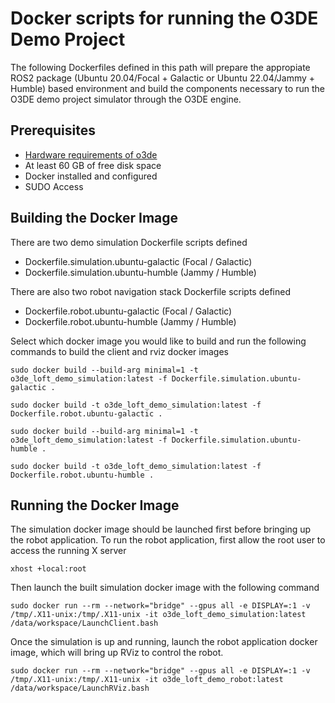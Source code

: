 # Docker scripts for running the O3DE Demo Project

The following Dockerfiles defined in this path will prepare the appropiate
ROS2 package (Ubuntu 20.04/Focal + Galactic or Ubuntu 22.04/Jammy + Humble)
based environment and build the components necessary to run the O3DE demo
project simulator through the O3DE engine.

## Prerequisites

* [Hardware requirements of o3de](https://www.o3de.org/docs/welcome-guide/requirements/)
* At least 60 GB of free disk space
* Docker installed and configured
* SUDO Access

## Building the Docker Image

There are two demo simulation Dockerfile scripts defined

* Dockerfile.simulation.ubuntu-galactic (Focal / Galactic)
* Dockerfile.simulation.ubuntu-humble (Jammy / Humble)

There are also two robot navigation stack Dockerfile scripts defined

* Dockerfile.robot.ubuntu-galactic (Focal / Galactic)
* Dockerfile.robot.ubuntu-humble (Jammy / Humble)


Select which docker image you would like to build and run the following commands to build the client and rviz docker images

```
sudo docker build --build-arg minimal=1 -t o3de_loft_demo_simulation:latest -f Dockerfile.simulation.ubuntu-galactic .

sudo docker build -t o3de_loft_demo_simulation:latest -f Dockerfile.robot.ubuntu-galactic .

```

```
sudo docker build --build-arg minimal=1 -t o3de_loft_demo_simulation:latest -f Dockerfile.simulation.ubuntu-humble .

sudo docker build -t o3de_loft_demo_simulation:latest -f Dockerfile.robot.ubuntu-humble .
```

## Running the Docker Image


The simulation docker image should be launched first before bringing up the robot application. To run the robot application, 
first allow the root user to access the running X server

```
xhost +local:root
```

Then launch the built simulation docker image with the following command

```
sudo docker run --rm --network="bridge" --gpus all -e DISPLAY=:1 -v /tmp/.X11-unix:/tmp/.X11-unix -it o3de_loft_demo_simulation:latest /data/workspace/LaunchClient.bash

```

Once the simulation is up and running, launch the robot application docker image, which will bring up RViz to control the robot.


```
sudo docker run --rm --network="bridge" --gpus all -e DISPLAY=:1 -v /tmp/.X11-unix:/tmp/.X11-unix -it o3de_loft_demo_robot:latest /data/workspace/LaunchRViz.bash

```

